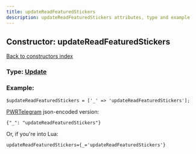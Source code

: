 ```yaml
---
title: updateReadFeaturedStickers
description: updateReadFeaturedStickers attributes, type and example
---
```

## Constructor: updateReadFeaturedStickers  
[Back to constructors index](index.md)






### Type: [Update](../types/Update.md)


### Example:

```
$updateReadFeaturedStickers = ['_' => 'updateReadFeaturedStickers'];
```  

[PWRTelegram](https://pwrtelegram.xyz) json-encoded version:

```
{"_": "updateReadFeaturedStickers"}
```


Or, if you're into Lua:  


```
updateReadFeaturedStickers={_='updateReadFeaturedStickers'}

```


